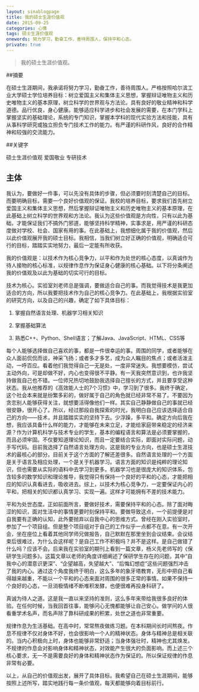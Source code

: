 ```yaml
---
layout: sinablogpage
title: 我的硕士生涯价值观
date: 2015-09-25
categories: 心情 
tags: 硕士生涯价值观
onewords: 努力学习，勤奋工作，善待周围人，保持平和心态。
private: true
---
```

> 我的硕士生涯价值观。

##摘要

在硕士生涯期间，我承诺将努力学习，勤奋工作，善待周围人。严格按照哈尔滨工业大学硕士学位培养目标：树立爱国主义和集体主义思想，掌握辩证唯物主义和历史唯物主义的基本原理，树立科学的世界观与方法论。具有良好的敬业精神和科学道德。品行优良，身心健康。能够适应科学进步和社会发展的需要，在本门学科上掌握坚实的基础理论，系统的专门知识，掌握本学科的现代实验方法和技能，具有从事科学研究或独立担负专门技术工作的能力。有严谨的科研作风，良好的合作精神和较强的交流能力。

##关键字

硕士生涯价值观 爱国敬业 专研技术

## 主体

我认为，要做好一件事，可以先没有具体的步骤，但必须要时刻清楚自己的目标。而要明确目标，需要一个良好价值观的保证。我校的培养目标，要求我们首先树立爱国主义和集体主义思想，然后掌握辩证唯物主义和历史唯物主义的基本原理，在此基础上树立科学的世界观和方法论。我认为这些价值观是方向性，只有以此为基础，才能保证我们不搞外门邪道，能够坚持科学精神，实事求是，用严谨的科研态度做对学校、社会、国家有用的事。在此基础上，我想细化属于我的价值观，然后以此价值观展开我的硕士目标。我相信，当我们树立好正确的价值观，明确适合可行的目标，踏踏实实地努力，最后一定能有所收获。

我的价值观是：以技术作为核心竞争力，以平和作为处世的核心态度，以真诚作为待人接物的核心标准，以规律作息作为保证身心健康的核心基础。以下将分条阐述我的价值观及以此为基础的切实可行的目标。

技术为核心。实验室刘老师总是强调，要做适合自己的事。而我觉得技术是我更加适合的方向，所以我要把技术作为自己的核心竞争力。在此基础上，我根据实验室的研究方向，以及自己的兴趣，确定了如下具体目标：

1. 掌握自然语言处理、机器学习相关知识

2. 掌握基础算法

3. 熟悉C++、Python、Shell语言；了解Java、JavaScript、HTML、CSS等

每个人能够选择做自己喜欢的事，都是一件很幸运的事。周围的同学，或者能够在众人面前侃侃而谈，神采飞扬；或者多才多艺，成为众人瞩目的焦点；或者活泼主动，一呼百应。看着他们我觉得自己一无是处，一度非常迷失。我想要模仿，尝试主动外向，可是却做不好，内心也变得很不平静。有一天我突然意识到，也许我坚持做我自己也不错。一位师兄热切地鼓励我选择自己擅长的方式，并且要享受这种状态。我从他推荐的《高效能人士的7个习惯》中，学习到了很多。我终于确定，这个社会本来就是纷繁多彩的，做好属于自己的角色就已经非常不易了。不要因为贪恋别人能够获得关注，就想要活得像他们一样。其实自己静静做自己的事就已经很安静，很开心了。所以，经过那段自我探索的时光，我明白自己应该选择适合自己的方向——技术，并且踏踏实实的坚持下去。少浮躁，多平和。确定方向后我在想，我应该具备什么样的能力，才能够在未来立足，才能给家庭带来稳定的经济来源？作为计算机科学与技术专业的学生，基本的编程语言和算法是必须要掌握的，而且必须牢固。不仅要知道理论知识，而且一定要结合实际，即面对实际问题，动手写代码。目前我选择了自然语言处理方向，这是我的专业方向，也是硕士生涯技术的最核心的部分。目前关于这个方面的了解还差很多。自然语言处理的一个方面是关于语言及相应处理，一个是关于机器学习。语言方面的知识是纯粹的理论知识，但也需要从实际的语料中去学习到更多。机器学习也是很庞大的知识体系，包含较多的数学知识和理论推导，我觉得只有保持一个良好的平和的心态，才能把相应的知识认真看进去，吸收进去。综上，以技术为核心竞争力，一定要保证内心的平和，把相关的知识都认真学习、实现一遍。这样才可能拥有不差的技术能力。

平和为处世态度。正如前面所言，要做好技术，需要保持平和的心态。除了面对晦涩的知识，面对生活中的事情更要时刻保持平和。要做导致这点，一个前提便是对自我要有正确的认知，此外要抛弃以自我中心的思维方式。曾经在刚入实验室时，参加了一个项目组。但是整个项目组对于自己的工作似乎一点都不在意。有一次开会，坐在座位上看着其他同学师兄做报告，自己默默在那里坐到会议结束。会议结束后很难过，为什么会这样呢？是自己工作不积极吗？并不是这样。是自己做错了什么吗？应该不会。后来我在实验室的期刊上看到一篇文章，杨义先老师写的《保研学生问题多》。这篇文章以老师的角度详细阐述了保研学生存在的问题，其中“自我中心的潜意识更深”、“企望越高，失望越大”、“后悔幻想症”这些问题强烈冲击了我的内心。通过这个角度我终于明白，这么多年的象牙塔教育，无形中把自己看得越来越重，不能以一个平和的心态来面对周围的很多正常的事情。如果不保持一个良好的心态，一旦消极情绪不断堆积发酵，也便很难再投身科研了。

真诚为待人之道。这是我一直以来坚持的准则，这么多年来带给我很多良好的体验。在任何时候，当我回首往事，能够问心无愧都能够让自己安心。做学问的人很看重学术名声，而名声除了靠科研成果的积累，处世之道也非常重要。

规律作息为生活基础。在高中时，常常熬夜做练习题。在本科期间长时间熬夜。作息不规律不仅对身体不好，也会很影响一个人的精神状态。身体与精神总是相关联的。当内心积极向上时，身体也能够非常舒适；当身体强壮时，精神也尤其焕发。不规律的作息会对影响身体和精神状态，对效能产生很大的负面影响。而上述三个核心要求，无一不是需要良好的身体和精神状态作为保证的。所以保证规律的作息非常有必要。

以上，从自己的价值观出发，展开了具体目标。我希望自己在硕士生涯期间，能够按照上述所写，踏实地践行每一条价值观，每天都能够向着目标前行。